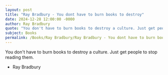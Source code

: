 ```yaml
---
layout: post
title: "Ray Bradbury - You dont have to burn books to destroy"
date: 2024-12-28 12:00:00 -0000
author: Ray Bradbury
quote: "You don't have to burn books to destroy a culture. Just get people to stop reading them."
subject: Books
permalink: /Books/Ray Bradbury/Ray Bradbury - You dont have to burn books to destroy
---
```


You don't have to burn books to destroy a culture. Just get people to stop reading them.

- Ray Bradbury
